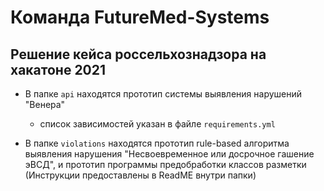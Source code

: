 # Команда FutureMed-Systems #
## Решение кейса россельхознадзора на хакатоне 2021 ##

* В папке ``api`` находятся прототип системы выявления нарушений "Венера"
  - список зависимостей указан в файле ``requirements.yml``
  
* В папке ``violations`` находятся прототип rule-based алгоритма выявления нарушения "Несвоевременное или досрочное гашение эВСД", и прототип программы предобработки классов разметки
(Инструкции предоставлены в ReadME внутри папки)